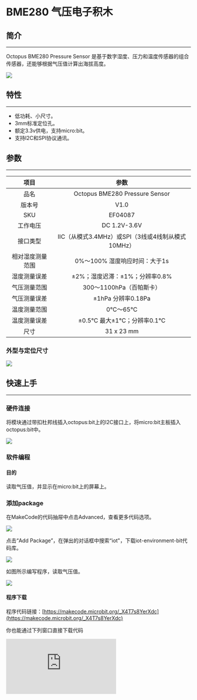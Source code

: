 ﻿# BME280 气压电子积木

## 简介
---
Octopus BME280 Pressure Sensor 是基于数字湿度、压力和温度传感器的组合传感器，还能够根据气压值计算出海拔高度。

![](https://wiki-media-ef.oss-cn-hongkong.aliyuncs.com/docs/microbit/sensor/octopus-sensors/sensor/images/04087_01.png)


## 特性
---
- 低功耗、小尺寸。
- 3mm标准定位孔。
- 额定3.3v供电，支持micro:bit。
- 支持I2C和SPI协议通讯。

## 参数
---

项目 | 参数
:-: | :-:
品名|Octopus BME280 Pressure Sensor
版本号|V1.0
SKU| EF04087
工作电压|DC 1.2V-3.6V
接口类型|IIC（从模式3.4MHz）或SPI（3线或4线制从模式10MHz）
相对湿度测量范围|0%～100% 湿度响应时间：大于1s
湿度测量误差|±2%；湿度迟滞：±1%；分辨率0.8%
气压测量范围|300～1100hPa（百帕斯卡）
气压测量误差|±1hPa 分辨率0.18Pa
温度测量范围|0℃～65℃
温度测量误差|±0.5℃ 最大±1℃；分辨率0.1℃
尺寸|31 x 23 mm

### 外型与定位尺寸
![](https://wiki-media-ef.oss-cn-hongkong.aliyuncs.com/docs/microbit/sensor/octopus-sensors/sensor/images/ZCHyqrg.png)

## 快速上手
---
### 硬件连接

将模块通过带扣杜邦线插入octopus:bit上的I2C接口上，将micro:bit主板插入octopus:bit中。

![](https://wiki-media-ef.oss-cn-hongkong.aliyuncs.com/docs/microbit/sensor/octopus-sensors/sensor/images/TGFmmNb.png)

### 软件编程

#### 目的
读取气压值，并显示在micro:bit上的屏幕上。

### 添加package
在MakeCode的代码抽屉中点击Advanced，查看更多代码选项。

![](https://wiki-media-ef.oss-cn-hongkong.aliyuncs.com/docs/microbit/sensor/octopus-sensors/sensor/images/LjMR5IU.png)

点击“Add Package”，在弹出的对话框中搜索“iot"，下载iot-environment-bit代码库。


![](https://wiki-media-ef.oss-cn-hongkong.aliyuncs.com/docs/microbit/sensor/octopus-sensors/sensor/images/AaZxCEb.jpg)


如图所示编写程序，读取气压值。


![](https://wiki-media-ef.oss-cn-hongkong.aliyuncs.com/docs/microbit/sensor/octopus-sensors/sensor/images/04087_03.png)



#### 程序下载
程序代码链接：[https://makecode.microbit.org/_X4T7s8YerXdc](https://makecode.microbit.org/_X4T7s8YerXdc)

你也能通过下列窗口直接下载代码
<div
    style={{
        position: 'relative',
        paddingBottom: '60%',
        overflow: 'hidden',
    }}
>
    <iframe
        src="https://makecode.microbit.org/_X4T7s8YerXdc"
        frameborder="0"
        sandbox="allow-popups allow-forms allow-scripts allow-same-origin"
        style={{
            position: 'absolute',
            width: '100%',
            height: '100%',
        }}
    />
</div>

### 结果
micro:bit点阵屏幕上滚动显示气压值，单位为MPa。

## 常见问题
